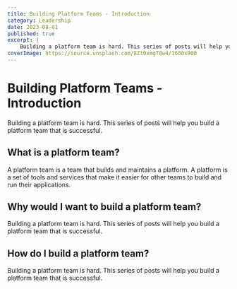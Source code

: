 ```yaml
---
title: Building Platform Teams - Introduction
category: Leadership
date: 2023-08-01
published: true
excerpt: |
    Building a platform team is hard. This series of posts will help you build a platform team that is successful.
coverImage: https://source.unsplash.com/8Zt0xmgT8w4/1600x900
---
```


# Building Platform Teams - Introduction

Building a platform team is hard. This series of posts will help you build a platform team that is successful.

## What is a platform team?

A platform team is a team that builds and maintains a platform. A platform is a set of tools and services that make it easier for other teams to build and run their applications.

## Why would I want to build a platform team?

Building a platform team is hard. This series of posts will help you build a platform team that is successful.

## How do I build a platform team?

Building a platform team is hard. This series of posts will help you build a platform team that is successful.